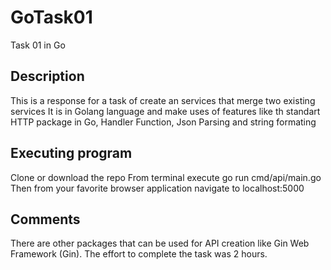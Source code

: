 # GoTask01
Task 01 in Go

## Description
This is a response for a task of create an services that merge two existing services
It is in Golang language and make uses of features like th standart HTTP package in Go, Handler Function, Json Parsing and string formating 

## Executing program
Clone or download the repo
From terminal execute go run cmd/api/main.go
Then from your favorite browser application  navigate to localhost:5000

## Comments
There are other packages that can be used for API creation like Gin Web Framework (Gin).
The effort to complete the task was 2 hours.
